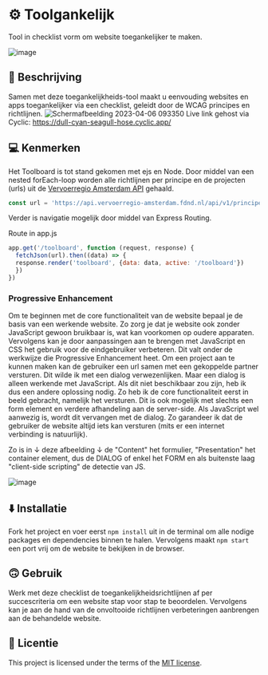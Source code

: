 <!-- > _Fork_ deze leertaak en ga aan de slag. Onderstaande outline ga je gedurende deze taak in jouw eigen GitHub omgeving uitwerken. De instructie vind je in: [docs/INSTRUCTIONS.md](docs/INSTRUCTIONS.md) -->

# ⚙️ Toolgankelijk
Tool in checklist vorm om website toegankelijker te maken.

![image](https://user-images.githubusercontent.com/112861614/225776803-49c18e73-4257-42db-ad5a-83c4e93b9f2f.png)

<!--
## 📃 Inhoudsopgave

  * [Beschrijving](#beschrijving)
  * [Kenmerken](#kenmerken)
  * [Installatie](#installatie)
  * [Gebruik](#gebruik)
  * [Licentie](#licentie)
  * [Bronnen](#bronnen)
 -->

## 🤔 Beschrijving
Samen met deze toegankelijkheids-tool maakt u eenvouding websites en apps toegankelijker via een checklist, geleidt door de WCAG principes en richtlijnen.
![Schermafbeelding 2023-04-06 093350](https://user-images.githubusercontent.com/112861614/230306904-0024800e-5524-4607-b6d8-fbe921c194ff.png)
Live link gehost via Cyclic: https://dull-cyan-seagull-hose.cyclic.app/

## 💻 Kenmerken
Het Toolboard is tot stand gekomen met ejs en Node.
Door middel van een nested forEach-loop worden alle richtlijnen per principe en de projecten (urls) uit de [Vervoerregio Amsterdam API](https://api.vervoerregio-amsterdam.fdnd.nl/api/v1/principles) gehaald.

```js
const url = 'https://api.vervoerregio-amsterdam.fdnd.nl/api/v1/principes'
```
Verder is navigatie mogelijk door middel van Express Routing.

Route in app.js
```js
app.get('/toolboard', function (request, response) {
  fetchJson(url).then((data) => {
  response.render('toolboard', {data: data, active: '/toolboard'})
  })
})
```

### Progressive Enhancement

Om te beginnen met de core functionaliteit van de website bepaal je de basis van een werkende website. Zo zorg je dat je website ook zonder JavaScript gewoon bruikbaar is, wat kan voorkomen op oudere apparaten. Vervolgens kan je door aanpassingen aan te brengen met JavaScript en CSS het gebruik voor de eindgebruiker verbeteren. Dit valt onder de werkwijze die Progressive Enhancement heet.
Om een project aan te kunnen maken kan de gebruiker een url samen met een gekoppelde partner versturen. Dit wilde ik met een dialog verwezenlijken. Maar een dialog is alleen werkende met JavaScript. Als dit niet beschikbaar zou zijn, heb ik dus een andere oplossing nodig. Zo heb ik de core functionaliteit eerst in beeld gebracht, namelijk het versturen. Dit is ook mogelijk met slechts een form element en verdere afhandeling aan de server-side. Als JavaScript wel aanwezig is, wordt dit vervangen met de dialog. Zo garandeer ik dat de gebruiker de website altijd iets kan versturen (mits er een internet verbinding is natuurlijk).

Zo is in ↓ deze afbeelding ↓ de "Content" het formulier, "Presentation" het container element, dus de DIALOG of enkel het FORM en als buitenste laag "client-side scripting" de detectie van JS.

![image](https://user-images.githubusercontent.com/112861614/230772476-86802f18-b7e1-43e0-ad31-44748d6f986a.png)


## ⬇️ Installatie
Fork het project en voer eerst `npm install` uit in de terminal om alle nodige packages en dependencies binnen te halen. Vervolgens maakt `npm start` een port vrij om de website te bekijken in de browser.

## 🙃 Gebruik
Werk met deze checklist de toegankelijkheidsrichtlijnen af per succescriteria om een website stap voor stap te beoordelen. Vervolgens kan je aan de hand van de onvoltooide richtlijnen verbeteringen aanbrengen aan de behandelde website.

<!-- ## Bronnen -->

## 👾 Licentie

This project is licensed under the terms of the [MIT license](./LICENSE).
